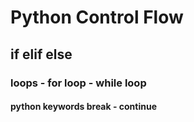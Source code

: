 # Python Control Flow
## if elif else
### loops - for loop - while loop
#### python keywords break - continue
